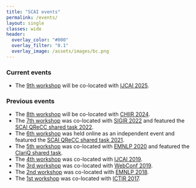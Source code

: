 ```yaml
---
title: "SCAI events"
permalink: /events/
layout: single
classes: wide
header:
  overlay_color: "#000"
  overlay_filter: "0.1"
  overlay_image: /assets/images/bc.png
---
```


### Current events
* The <a href="/scai-2025/">9th workshop</a> will be co-located with <a href="https://2025.ijcai.org/">IJCAI 2025</a>.


### Previous events
* The <a href="/scai-2024/">8th workshop</a> will be co-located with <a href="https://chiir2024.github.io/index.html">CHIIR 2024</a>.
* The <a href="/scai-2022/">7th workshop</a> was co-located with <a href="https://sigir.org/sigir2022/">SIGIR 2022</a> and featured the <a href="/scai-qrecc-2022/">SCAI QReCC shared task 2022</a>.
* The <a href="/scai-2021/">6th workshop</a> was held online as an independent event and featured the <a href="/scai-qrecc-2021/">SCAI QReCC shared task 2021</a>.
* The <a href="https://scai-workshop.github.io/2020/">5th workshop</a> was co-located with <a href="https://2020.emnlp.org">EMNLP 2020</a> and featured the <a href="http://convai.io/">ClariQ shared task</a>.
* The <a href="https://scai-workshop.github.io/ijcai2019/">4th workshop</a> was co-located with <a href="https://www.ijcai19.org">IJCAI 2019</a>.
* The <a href="https://scai-workshop.github.io/www2019/">3rd workshop</a> was co-located with <a href="https://thewebconf.org/www2019/">WebConf 2019</a>.
* The <a href="https://scai-workshop.github.io/2018/">2nd workshop</a> was co-located with <a href="https://emnlp2018.org/">EMNLP 2018</a>.
* The <a href="https://scai-workshop.github.io/2017/">1st workshop</a> was co-located with <a href="https://sigir.org/ictir2017/">ICTIR 2017</a>.


